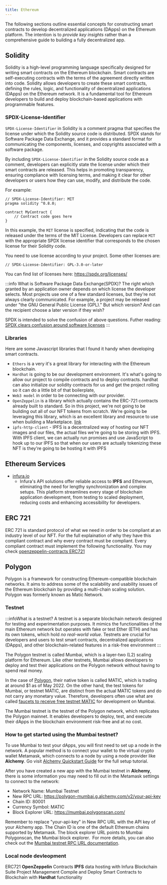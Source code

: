 ```yaml
---
title: Ethereum 
---
```


The following sections outline essential concepts for constructing smart contracts to develop decentralized applications (DApps) on the Ethereum platform. The intention is to *provide key insights* rather than a comprehensive guide to building a fully decentralized app.

## Solidity

Solidity is a high-level programming language specifically designed for writing smart contracts on the Ethereum blockchain. Smart contracts are self-executing contracts with the terms of the agreement directly written into code. Solidity allows developers to create these smart contracts, defining the rules, logic, and functionality of decentralized applications (DApps) on the Ethereum network. It is a fundamental tool for Ethereum developers to build and deploy blockchain-based applications with programmable features.

### SPDX-License-Identifier

`SPDX-License-Identifier` in Solidity is a comment pragma that specifies the license under which the Solidity source code is distributed. SPDX stands for Software Package Data Exchange, and it provides a standard format for communicating the components, licenses, and copyrights associated with a software package.

By including `SPDX-License-Identifier` in the Solidity source code as a comment, developers can explicitly state the license under which their smart contracts are released. This helps in promoting transparency, ensuring compliance with licensing terms, and making it clear for other developers or users how they can use, modify, and distribute the code.

For example:
```solidity
// SPDX-License-Identifier: MIT
pragma solidity ^0.8.0;

contract MyContract {
    // Contract code goes here
}
```

In this example, the `MIT` license is specified, indicating that the code is released under the terms of the MIT License. Developers can replace `MIT` with the appropriate SPDX license identifier that corresponds to the chosen license for their Solidity code.

You need to use license according to your project. Some other licenses are:
```
// SPDX-License-Identifier: GPL-3.0-or-later
```
You can find list of licenses here: <https://spdx.org/licenses/>

:::info What is Software Package Data Exchange(SPDX)?
The right which granted by an application owner depends on which license the developer selects. Most projects use one of a few standard licenses, but they're not always clearly communicated. For example, a project may be released under "the GNU General Public License (GPL)." But which version? And can the recipient choose a later version if they wish? 

SPDX is intended to solve the confusion of above questions. Futher reading: [SPDX clears confusion around software licenses](https://opensource.com/article/18/1/spdx-and-licensing)
:::

### Libraries

Here are some Javascript libraries that I found it handy when developing smart contracts.

- `Ethers` is a very it's a great library for interacting with the Ethereum blockchain.
- `Hardhat` is going to be our development environment. It's what's going to allow our project to compile contracts and to deploy contracts.
hardhat can also initialize our solidity contracts for us and get the project rolling so it can do a little bit of that boilerplate, 
- `Web3 model` in order to be connecting with our provider.
- `OpenZeppelin` is a library which actually contains the ERC-721 contracts already built to standard. So in this project, we're not going to be building out all of our NFT tokens from scratch. We're going to be leveraging this library, which is an excellent library and resource to use when building a Marketplace. [link](https://docs.openzeppelin.com/contracts/2.x/)
- `ipfs-http-client` - IPFS is a decentralized way of hosting our NFT images and our files, the actual files we're going to be storing with IPFS. With IPFS client, we can actually run promises and use JavaScript to hook up to our IPFS so that when our users are actually tokenizing these NFT is they're going to be hosting it with IPFS

## Ethereum Services

- [infura.io](https://infura.io/dashboard) 
    - Infura's API solutions offer reliable access to **IPFS** and Ethereum, eliminating the need for lengthy synchronization and complex setups. This platform streamlines every stage of blockchain application development, from testing to scaled deployment, reducing costs and enhancing accessibility for developers.

## ERC 721

ERC 721 is standard protocol of what we need in order to be compliant at an industry level of our NFT. For the full explaination of why they have this compliant contract and why every contract must be compliant. Every compliant contract must implement the following functionality. You may check 
[openzeppelin-contracts ERC721](https://github.com/OpenZeppelin/openzeppelin-contracts/blob/master/contracts/token/ERC721/ERC721.sol)


## Polygon

Polygon is a framework for constructing Ethereum-compatible blockchain networks. It aims to address some of the scalability and usability issues of the Ethereum blockchain by providing a multi-chain scaling solution. Polygon was formerly known as Matic Network.

### Testnet

:::infoWhat is a testnet?
A testnet is a separate blockchain network designed for testing and experimentation purposes. It mimics the functionalities of the main Ethereum network but operates with fake or test Ether (ETH) and has its own tokens, which hold *no real-world value*. Testnets are crucial for developers and users to test smart contracts, decentralized applications (DApps), and other blockchain-related features in a risk-free environment
:::

The Polygon testnet is called Mumbai, which is a layer-two (L2) scaling platform for Ethereum. Like other testnets, Mumbai allows developers to deploy and test their applications on the Polygon network without having to spend real money. 

In the case of [Polygon](https://www.alchemy.com/overviews/mumbai-testnet#), their native token is called MATIC, which is trading at around $1 as of May 2022. On the other hand, the test tokens for Mumbai, or testnet MATIC, are distinct from the actual MATIC tokens and do not carry any monetary value. Therefore, developers often use what are called [faucets to receive free testnet MATIC](https://www.alchemy.com/overviews/mumbai-faucet) for development on Mumbai.

The Mumbai testnet is the testnet of the Polygon network, which replicates the Polygon mainnet. It enables developers to deploy, test, and execute their dApps in the blockchain environment risk-free and at no cost. 


### How to get started using the Mumbai testnet?

To use Mumbai to test your dApps, you will first need to set up a node in the network. A popular method is to connect your wallet to the virtual crypto wallet Metamask, which connects to a node by using a node provider like **Alchemy**. Go visit [Alchemy Quickstart Guide](https://docs.alchemy.com/docs/alchemy-quickstart-guide) for the full setup tutorial.

After you have created a new app with the Mumbai testnet in **Alchemy**, there is some information you may need to fill out in the Metamask settings to connect to the network:

-   Network Name: Mumbai Testnet
-   New RPC URL: https://polygon-mumbai.g.alchemy.com/v2/your-api-key
-   Chain ID: 80001
-   Currency Symbol: MATIC
-   Block Explorer URL: https://mumbai.polygonscan.com/

Remember to replace "your-api-key" in New RPC URL with the API key of your Alchemy app. The Chain ID is one of the default Ethereum chains supported by Metamask. The block explorer URL points to Mumbai Polygonscan, the Mumbai block explorer.  For more details, you can also check out the [Mumbai testnet RPC URL documentation](https://docs.polygon.technology/docs/develop/network-details/network/).


### Local node devleopment

ERC721 **OpenZeppelin** Contracts
**IPFS** data hosting with Infura Blockchain Suite Project Management
Compile and Deploy Smart Contracts to Blockchain with **Hardhat** functionality